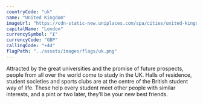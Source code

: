 ```yaml
---
countryCode: "uk"
name: "United Kingdom"
imageUrl: "https://cdn-static-new.uniplaces.com/spa/cities/united-kingdom/united-kingdom-medium.jpg"
capitalName: "London"
currencySymbol: "£"
currencyCode: "GBP"
callingCode: "+44"
flagPath: "../assets/images/flags/uk.png"
---
```


Attracted by the great universities and the promise of future prospects, people from all over the world come to study in the UK. Halls of residence, student societies and sports clubs are at the centre of the British student way of life. These help every student meet other people with similar interests, and a pint or two later, they’ll be your new best friends.
